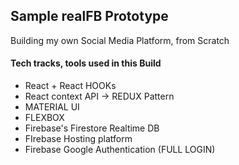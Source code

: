 ## Sample realFB Prototype

Building my own Social Media Platform, from Scratch
#### Tech tracks, tools used in this Build
 - React + React HOOKs
 - React context API -> REDUX Pattern
 - MATERIAL UI
 - FLEXBOX
 - Firebase's Firestore Realtime DB
 - FIrebase Hosting platform
 - Firebase Google Authentication (FULL LOGIN)